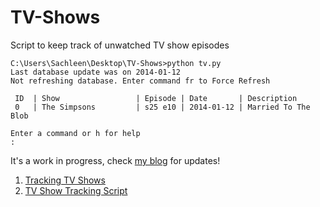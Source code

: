 TV-Shows
========

Script to keep track of unwatched TV show episodes

    C:\Users\Sachleen\Desktop\TV-Shows>python tv.py
    Last database update was on 2014-01-12
    Not refreshing database. Enter command fr to Force Refresh

     ID  | Show                 | Episode | Date       | Description
     0   | The Simpsons         | s25 e10 | 2014-01-12 | Married To The Blob

    Enter a command or h for help
    :

It's a work in progress, check [my blog][1] for updates!

1. [Tracking TV Shows][2]
2. [TV Show Tracking Script][3]

  [1]: http://sachleen.com/
  [2]: http://blog.sachleen.com/posts/1389330854/tracking-tv-shows/
  [3]: http://blog.sachleen.com/posts/1389570489/tv-shows-tracking-script/